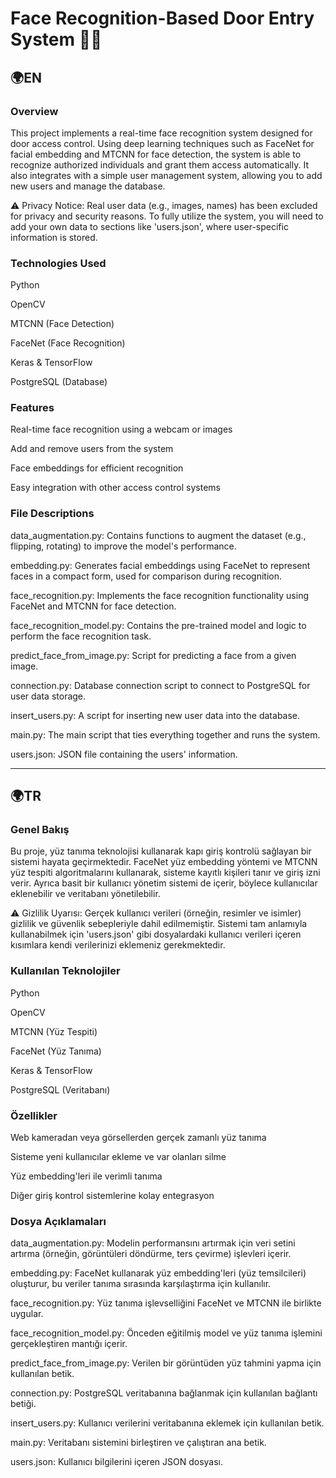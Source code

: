 # Face Recognition-Based Door Entry System 🚪🧠

## 🌍EN

### Overview
This project implements a real-time face recognition system designed for door access control. Using deep learning techniques such as FaceNet for facial embedding and MTCNN for face detection, the system is able to recognize authorized individuals and grant them access automatically. It also integrates with a simple user management system, allowing you to add new users and manage the database.

⚠️ Privacy Notice: Real user data (e.g., images, names) has been excluded for privacy and security reasons. To fully utilize the system, you will need to add your own data to sections like 'users.json', where user-specific information is stored.

### Technologies Used
Python

OpenCV

MTCNN (Face Detection)

FaceNet (Face Recognition)

Keras & TensorFlow

PostgreSQL (Database)

### Features
Real-time face recognition using a webcam or images

Add and remove users from the system

Face embeddings for efficient recognition

Easy integration with other access control systems

### File Descriptions
data_augmentation.py: Contains functions to augment the dataset (e.g., flipping, rotating) to improve the model's performance.

embedding.py: Generates facial embeddings using FaceNet to represent faces in a compact form, used for comparison during recognition.

face_recognition.py: Implements the face recognition functionality using FaceNet and MTCNN for face detection.

face_recognition_model.py: Contains the pre-trained model and logic to perform the face recognition task.

predict_face_from_image.py: Script for predicting a face from a given image.

connection.py: Database connection script to connect to PostgreSQL for user data storage.

insert_users.py: A script for inserting new user data into the database.

main.py: The main script that ties everything together and runs the system.

users.json: JSON file containing the users' information.

---

## 🌍TR

### Genel Bakış
Bu proje, yüz tanıma teknolojisi kullanarak kapı giriş kontrolü sağlayan bir sistemi hayata geçirmektedir. FaceNet yüz embedding yöntemi ve MTCNN yüz tespiti algoritmalarını kullanarak, sisteme kayıtlı kişileri tanır ve giriş izni verir. Ayrıca basit bir kullanıcı yönetim sistemi de içerir, böylece kullanıcılar eklenebilir ve veritabanı yönetilebilir.

⚠️ Gizlilik Uyarısı: Gerçek kullanıcı verileri (örneğin, resimler ve isimler) gizlilik ve güvenlik sebepleriyle dahil edilmemiştir. Sistemi tam anlamıyla kullanabilmek için 'users.json' gibi dosyalardaki kullanıcı verileri içeren kısımlara kendi verilerinizi eklemeniz gerekmektedir.

### Kullanılan Teknolojiler
Python

OpenCV

MTCNN (Yüz Tespiti)

FaceNet (Yüz Tanıma)

Keras & TensorFlow

PostgreSQL (Veritabanı)

### Özellikler
Web kameradan veya görsellerden gerçek zamanlı yüz tanıma

Sisteme yeni kullanıcılar ekleme ve var olanları silme

Yüz embedding'leri ile verimli tanıma

Diğer giriş kontrol sistemlerine kolay entegrasyon

### Dosya Açıklamaları
data_augmentation.py: Modelin performansını artırmak için veri setini artırma (örneğin, görüntüleri döndürme, ters çevirme) işlevleri içerir.

embedding.py: FaceNet kullanarak yüz embedding'leri (yüz temsilcileri) oluşturur, bu veriler tanıma sırasında karşılaştırma için kullanılır.

face_recognition.py: Yüz tanıma işlevselliğini FaceNet ve MTCNN ile birlikte uygular.

face_recognition_model.py: Önceden eğitilmiş model ve yüz tanıma işlemini gerçekleştiren mantığı içerir.

predict_face_from_image.py: Verilen bir görüntüden yüz tahmini yapma için kullanılan betik.

connection.py: PostgreSQL veritabanına bağlanmak için kullanılan bağlantı betiği.

insert_users.py: Kullanıcı verilerini veritabanına eklemek için kullanılan betik.

main.py: Veritabanı sistemini birleştiren ve çalıştıran ana betik.

users.json: Kullanıcı bilgilerini içeren JSON dosyası.
